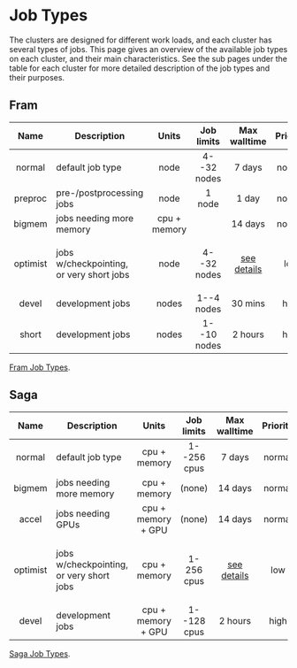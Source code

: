 # Job Types

The clusters are designed for different work loads, and each cluster
has several types of jobs.  This page gives an overview of the
available job types on each cluster, and their main characteristics.
See the sub pages under the table for each cluster for more detailed
description of the job types and their purposes.

## Fram


| Name     | Description                                          | Units        | Job limits  | Max walltime                              | Priority |
|:--------:|------------------------------------------------------|:------------:|:-----------:|:-----------------------------------------:|:--------:|
| normal   | default job type                                     | node         | 4--32 nodes | 7 days                                    | normal   |
| preproc  | pre-/postprocessing jobs                             | node         | 1 node      | 1 day                                     | normal   |
| bigmem   | jobs needing more memory                             | cpu + memory |             | 14 days                                   | normal   |
| optimist | <p>jobs w/checkpointing,<br/> or very short jobs</p> | node         | 4--32 nodes | [see details](fram_job_types.md#optimist) | low      |
| devel    | development jobs                                     | nodes        | 1--4 nodes  | 30 mins                                   | high     |
| short    | development jobs                                     | nodes        | 1--10 nodes | 2 hours                                   | high     |

[Fram Job Types](fram_job_types.md).

## Saga

| Name     | Description                                          | Units              | Job limits  | Max walltime                              | Priority |
|:--------:|------------------------------------------------------|:------------------:|:-----------:|:-----------------------------------------:|:--------:|
| normal   | default job type                                     | cpu + memory       | 1--256 cpus | 7 days                                    | normal   |
| bigmem   | jobs needing more memory                             | cpu + memory       | (none)      | 14 days                                   | normal   |
| accel    | jobs needing GPUs                                    | cpu + memory + GPU | (none)      | 14 days                                   | normal   |
| optimist | <p>jobs w/checkpointing,<br/> or very short jobs</p> | cpu + memory       | 1-256 cpus  | [see details](saga_job_types.md#optimist) | low      |
| devel    | development jobs                                     | cpu + memory + GPU | 1--128 cpus | 2 hours                                   | high     |

[Saga Job Types](saga_job_types.md).
